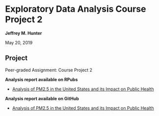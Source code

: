 # Exploratory Data Analysis Course Project 2

**Jeffrey M. Hunter**

May 20, 2019

## Project

Peer-graded Assignment: Course Project 2

**Analysis report available on RPubs**

* <a href="http://rpubs.com/OracleJavaNet/498011">Analysis of PM2.5 in the United States and its Impact on Public Health</a>

**Analysis report available on GitHub**

* <a href="http://htmlpreview.github.io/?https://github.com/oraclejavanet/exploratory-data-analysis-course-project-2/blob/master/pm25-data-analysis.html" target="_blank">Analysis of PM2.5 in the United States and its Impact on Public Health</a>

